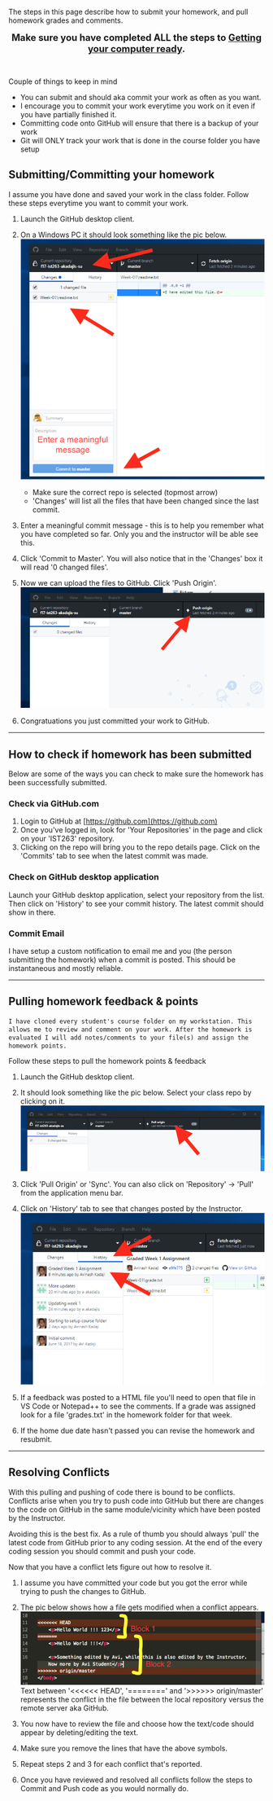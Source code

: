 The steps in this page describe how to submit your homework, and pull homework grades and comments. 

<div style="font-size: 1.3em; width: 100%; text-align: center; font-weight: bold">Make sure you have completed ALL the steps to <a href="./computer-setup/">Getting your computer ready</a>.</div>  

&nbsp;

Couple of things to keep in mind

* You can submit and should aka commit your work as often as you want. 
* I encourage you to commit your work everytime you work on it even if you have  partially finished it. 
* Committing code onto GitHub will ensure that there is a backup of your work
* Git will ONLY track your work that is done in the course folder you have setup

## Submitting/Committing your homework 


I assume you have done and saved your work in the class folder. Follow these steps everytime you want to commit your work.


1. Launch the GitHub desktop client. 
2. On a Windows PC it should look something like the pic below.
![Alt](./images/github-commit-assignment-part1.png "GitHub Commit Page 1")
    * Make sure the correct repo is selected (topmost arrow)
    * 'Changes' will list all the files that have been changed since the last commit.       
    
3. Enter a meaningful commit message - this is to help you remember what you have completed so far. Only you and the instructor will be able see this.

4. Click 'Commit to Master'. You will also notice that in the 'Changes' box it will read '0 changed files'. 

5. Now we can upload the files to GitHub. Click 'Push Origin'.
![Alt](./images/github-commit-assignment-part2.png "GitHub Commit Page 2")

6. Congratuations you just committed your work to GitHub.

---  


## How to check if homework has been submitted

Below are some of the ways you can check to make sure the homework has been successfully submitted.

### Check via GitHub.com
1. Login to GitHub at [https://github.com](https://github.com) 
2. Once you've logged in, look for 'Your Repositories' in the page and click on your 'IST263' repository.
3. Clicking on the repo will bring you to the repo details page. Click on the 'Commits' tab to see when the latest commit was made.


### Check on GitHub desktop application  
Launch your GitHub desktop application, select your repository from the list. Then click on 'History' to see your commit history. The latest commit should show in there.


### Commit Email

I have setup a custom notification to email me and you (the person submitting the homework) when a commit is posted. This should be instantaneous and mostly reliable.

---  

## Pulling homework feedback & points
    I have cloned every student's course folder on my workstation. This allows me to review and comment on your work. After the homework is evaluated I will add notes/comments to your file(s) and assign the homework points. 

Follow these steps to pull the homework points & feedback

1. Launch the GitHub desktop client. 

2. It should look something like the pic below. Select your class repo by clicking on it.
![Alt](./images/github-pull-assignment-part1.png "GitHub Pull Page 1")

3. Click 'Pull Origin' or 'Sync'. You can also click on 'Repository' -> 'Pull' from the application menu bar.

4. Click on 'History' tab to see that changes posted by the Instructor. 
![Alt](./images/github-pull-assignment-part2.png "GitHub Pull Page 2")

5. If a feedback was posted to a HTML file you'll need to open that file in VS Code or Notepad++ to see the comments. If a grade was assigned look for a file 'grades.txt' in the homework folder for that week.

6. If the home due date hasn't passed you can revise the homework and resubmit.

--- 

## Resolving Conflicts

With this pulling and pushing of code there is bound to be conflicts. Conflicts arise when you try to push code into GitHub but there are changes to the code on GitHub in the same module/vicinity which have been posted by the Instructor. 

Avoiding this is the best fix. As a rule of thumb you should always 'pull' the latest code from GitHub prior to any coding session. At the end of the every coding session you should commit and push your code.

Now that you have a conflict lets figure out how to resolve it.

1. I assume you have committed your code but you got the error while trying to push the changes to GitHub.

2. The pic below shows how a file gets modified when a conflict appears.  
![Alt](./images/github-resolve-conflict.png "GitHub Resolve Conflict")
Text between '<<<<<< HEAD', '========' and '>>>>>> origin/master' represents the conflict in the file between the local repository versus the remote server aka GitHub. 

3. You now have to review the file and choose how the text/code should appear by deleting/editing the text.

4. Make sure you remove the lines that have the above symbols.

5. Repeat steps 2 and 3 for each conflict that's reported.

5. Once you have reviewed and resolved all conflicts follow the steps to Commit and Push code as you would normally do.